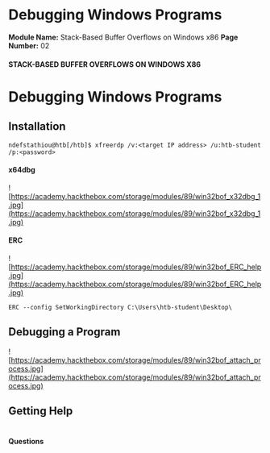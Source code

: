 <!--
 // Platform: Academy
// URL: https://academy.hackthebox.com/module/89/section/932
// Platform Version: V1
// Module ID: 89
// Module Name: Stack-Based Buffer Overflows on Windows x86
// Module Difficulty: Medium
// Section ID: 932
// Section Title: Debugging Windows Programs
// Page Title: Hack The Box - Academy
// Page Number: 02
-->

# Debugging Windows Programs

**Module Name:** Stack-Based Buffer Overflows on Windows x86 **Page Number:** 02

#### 

#### STACK-BASED BUFFER OVERFLOWS ON WINDOWS X86

# Debugging Windows Programs

## Installation

``` shell-session
ndefstathiou@htb[/htb]$ xfreerdp /v:<target IP address> /u:htb-student /p:<password>
```

#### x64dbg

![https://academy.hackthebox.com/storage/modules/89/win32bof_x32dbg_1.jpg](https://academy.hackthebox.com/storage/modules/89/win32bof_x32dbg_1.jpg)

#### ERC

![https://academy.hackthebox.com/storage/modules/89/win32bof_ERC_help.jpg](https://academy.hackthebox.com/storage/modules/89/win32bof_ERC_help.jpg)

``` powershell-session
ERC --config SetWorkingDirectory C:\Users\htb-student\Desktop\
```

## Debugging a Program

![https://academy.hackthebox.com/storage/modules/89/win32bof_attach_process.jpg](https://academy.hackthebox.com/storage/modules/89/win32bof_attach_process.jpg)

## Getting Help

# 

# 

#### Questions

####